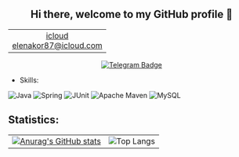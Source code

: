 <h2 align="center"> Hi there, welcome to my GitHub profile 👋</h2>
<table align=center>
  <tr>
    <td align=center><a href="elenakor87@icloud.com">icloud<br/>elenakor87@icloud.com</a></td>
  </tr>
</table>

<div id="header" align="center">
  <div id="badges">
    </a>
    <a href="https://t.me/ElenKorneeva87">
      <img src="https://img.shields.io/badge/Telegram-black?style=for-the-badge&logo=Telegram&logoColor=white" alt="Telegram Badge"/>
    </a
    <br>
  </div>
  <img src="https://komarev.com/ghpvc/?username=ElenKorneeva&style=flat-square&color=blue" alt=""/>
</div>

* Skills:

![Java](https://img.shields.io/badge/java-%23ED8B00.svg?style=for-the-badge&logo=openjdk&logoColor=white)
![Spring](https://img.shields.io/badge/spring-%236DB33F.svg?style=for-the-badge&logo=spring&logoColor=white)
![JUnit](https://img.shields.io/badge/JUNIT-eg?style=for-the-badge&logo=junit5)
![Apache Maven](https://img.shields.io/badge/Apache%20Maven-C71A36?style=for-the-badge&logo=Apache%20Maven&logoColor=white)
![MySQL](https://img.shields.io/badge/mysql-%2300f.svg?style=for-the-badge&logo=mysql&logoColor=white)

## Statistics:
|                                                                                                                                         |                                                                                                                           |
|-----------------------------------------------------------------------------------------------------------------------------------------|---------------------------------------------------------------------------------------------------------------------------|
| [![Anurag's GitHub stats](https://github-readme-stats.vercel.app/api?username=Elen-Korneeva&show_icons=true&theme=cobalt)](https://github.com/anuraghazra/github-readme-stats) | ![Top Langs](https://github-readme-stats.vercel.app/api/top-langs/?username=Elen-Korneeva&show_icons=true&theme=cobalt&layout=compact) |
